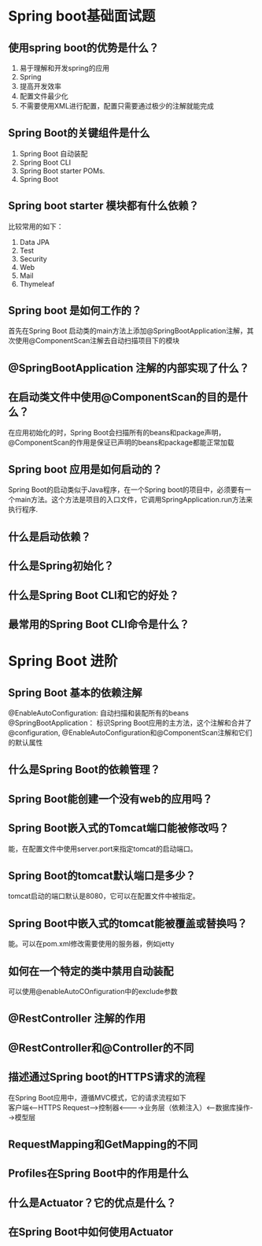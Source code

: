 # Spring boot基础面试题
## 使用spring boot的优势是什么？
1. 易于理解和开发spring的应用
2. Spring 
3. 提高开发效率
4. 配置文件最少化
5. 不需要使用XML进行配置，配置只需要通过极少的注解就能完成

## Spring Boot的关键组件是什么
1. Spring Boot 自动装配
2. Spring Boot CLI
3. Spring Boot starter POMs.
4. Spring Boot 

## 

## Spring boot starter 模块都有什么依赖？
比较常用的如下：
1. Data JPA
2. Test
3. Security
4. Web
5. Mail
6. Thymeleaf

## Spring boot 是如何工作的？
首先在Spring Boot 启动类的main方法上添加@SpringBootApplication注解，其次使用@ComponentScan注解去自动扫描项目下的模块

## @SpringBootApplication 注解的内部实现了什么？

## 在启动类文件中使用@ComponentScan的目的是什么？
在应用初始化的时，Spring Boot会扫描所有的beans和package声明，@ComponentScan的作用是保证已声明的beans和package都能正常加载

## Spring boot 应用是如何启动的？
Spring Boot的启动类似于Java程序，在一个Spring boot的项目中，必须要有一个main方法。这个方法是项目的入口文件，它调用SpringApplication.run方法来执行程序.

## 什么是启动依赖？

## 什么是Spring初始化？

## 什么是Spring Boot CLI和它的好处？

## 最常用的Spring Boot CLI命令是什么？

# Spring Boot 进阶

## Spring Boot 基本的依赖注解
@EnableAutoConfiguration: 自动扫描和装配所有的beans
@SpringBootApplication： 标识Spring Boot应用的主方法，这个注解和合并了@configuration, @EnableAutoConfiguration和@ComponentScan注解和它们的默认属性

## 什么是Spring Boot的依赖管理？

## Spring Boot能创建一个没有web的应用吗？

## Spring Boot嵌入式的Tomcat端口能被修改吗？
能，在配置文件中使用server.port来指定tomcat的启动端口。

## Spring Boot的tomcat默认端口是多少？
tomcat启动的端口默认是8080，它可以在配置文件中被指定。

## Spring Boot中嵌入式的tomcat能被覆盖或替换吗？
能。可以在pom.xml修改需要使用的服务器，例如jetty

## 

## 如何在一个特定的类中禁用自动装配
可以使用@enableAutoCOnfiguration中的exclude参数

## @RestController 注解的作用

## @RestController和@Controller的不同

## 描述通过Spring boot的HTTPS请求的流程
在Spring Boot应用中，遵循MVC模式，它的请求流程如下  
客户端<--HTTPS Request-->控制器<---->业务层（依赖注入）<--数据库操作-->模型层 

## RequestMapping和GetMapping的不同

## Profiles在Spring Boot中的作用是什么

## 什么是Actuator？它的优点是什么？

## 在Spring Boot中如何使用Actuator

## 